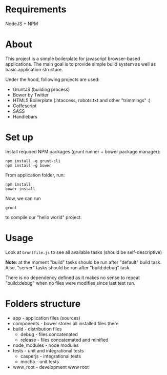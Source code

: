 Requirements
============

NodeJS + NPM


About
=====

This project is a simple boilerplate for javascript browser-based applications. The main goal is to provide simple build system as well as basic application structure.

Under the hood, following projects are used:

* GruntJS (building process)
* Bower by Twitter
* HTML5 Boilerplate (.htaccess, robots.txt and other "trimmings" :)
* Coffescript
* SASS
* Handlebars

Set up
======

Install required NPM packages (grunt runner + bower package manager):

```
npm install -g grunt-cli
npm install -g bower
```

From application folder, run:

```
npm install
bower install
```

Now, we can run 

```
grunt
```

to compile our "hello world" project.

Usage
=====

Look at `Gruntfile.js` to see all available tasks (should be self-descriptive)

__Note__: at the moment "build" tasks should be run after "default" build task. Also, "server" tasks should be run after "build:debug" task.

There is no dependency defined as it makes no sense to repeat "build:debug" when no files were modifies since last test run.

Folders structure
=================

* app - application files (sources)
* components - bower stores all installed files there
* build - distribution files
	* debug - files concatenated
	* release - files concatemated and minified
* node_modules - node modules
* tests - unit and integrational tests
	* casperjs - integrational tests
	* mocha - unit tests
* www_root - development www root